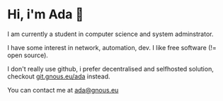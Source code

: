 # Hi, i'm Ada 💅

I am currently a student in computer science and system adminstrator.

I have some interest in network, automation, dev. I like free software (!= open source).

I don't really use github, i prefer decentralised and selfhosted solution, checkout [git.gnous.eu/ada](https://git.gnous.eu/ada) instead.

You can contact me at [ada@gnous.eu](mailto:ada@gnous.eu)
